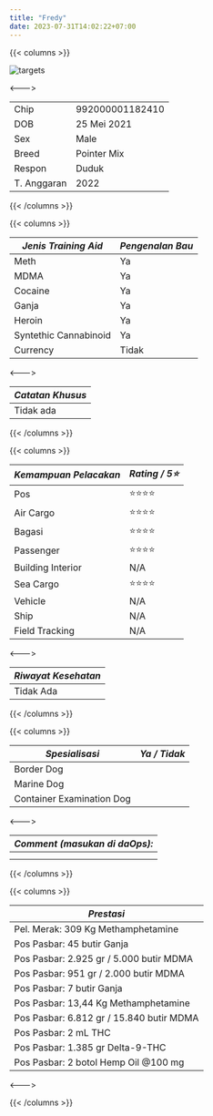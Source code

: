 ```yaml
---
title: "Fredy"
date: 2023-07-31T14:02:22+07:00
---
```

{{< columns >}} <!-- begin columns block -->

![targets](/123.jpg)

<---> <!-- magic separator, between columns -->


|             |                 |
| ------------- | ----------------- |
| Chip        | 992000001182410 |
| DOB         | 25 Mei 2021     |
| Sex         | Male            |
| Breed       | Pointer Mix     |
| Respon      | Duduk           |
| T. Anggaran | 2022            |

{{< /columns >}}

{{< columns >}} <!-- begin columns block -->


| ***Jenis Training Aid*** | ***Pengenalan Bau*** |
| -------------------------- | ---------------------- |
| Meth                     | Ya                   |
| MDMA                     | Ya                   |
| Cocaine                  | Ya                   |
| Ganja                    | Ya                   |
| Heroin                   | Ya                   |
| Syntethic Cannabinoid    | Ya                   |
| Currency                 | Tidak                |

<---> <!-- magic separator, between columns -->


| ***Catatan Khusus*** |
| ---------------------- |
| Tidak ada            |

{{< /columns >}}

{{< columns >}} <!-- begin columns block -->


| ***Kemampuan Pelacakan*** | ***Rating / 5⭐*** |
| --------------------------- | -------------------- |
| Pos                       | ⭐⭐⭐⭐           |
| Air Cargo                 | ⭐⭐⭐⭐           |
| Bagasi                    | ⭐⭐⭐⭐           |
| Passenger                 | ⭐⭐⭐⭐           |
| Building Interior         | N/A                |
| Sea Cargo                 | ⭐⭐⭐⭐           |
| Vehicle                   | N/A                |
| Ship                      | N/A                |
| Field Tracking            | N/A                |

<---><!-- magic separator, between columns -->


| ***Riwayat Kesehatan*** |
| ------------------------- |
| Tidak Ada               |

{{< /columns >}}

{{< columns >}} <!-- begin columns block -->


| ***Spesialisasi***        | ***Ya / Tidak*** |
| --------------------------- | ------------------ |
| Border Dog                |                  |
| Marine Dog                |                  |
| Container Examination Dog |                  |

<---> <!-- magic separator, between columns -->


| ***Comment (masukan di daOps):*** |
| ----------------------------------- |
|                                   |
|                                   |

{{< /columns >}}

{{< columns >}} <!-- begin columns block -->


| ***Prestasi***                           |
| ------------------------------------------ |
| Pel. Merak: 309 Kg Methamphetamine       |
| Pos Pasbar: 45 butir Ganja               |
| Pos Pasbar: 2.925 gr / 5.000 butir MDMA  |
| Pos Pasbar: 951 gr / 2.000 butir MDMA    |
| Pos Pasbar: 7 butir Ganja                |
| Pos Pasbar: 13,44 Kg Methamphetamine     |
| Pos Pasbar: 6.812 gr / 15.840 butir MDMA |
| Pos Pasbar: 2 mL THC                     |
| Pos Pasbar: 1.385 gr Delta-9-THC         |
| Pos Pasbar: 2 botol Hemp Oil @100 mg     |

<---> <!-- magic separator, between columns -->

{{< /columns >}}
